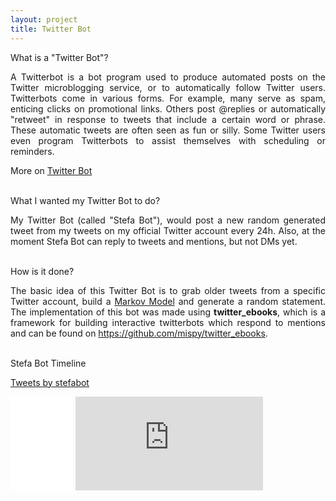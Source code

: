 ```yaml
---
layout: project
title: Twitter Bot
---
```


<div class="message">
  What is a "Twitter Bot"?
</div>
<p style="text-align:justify;">A Twitterbot is a bot program used to produce automated posts on the Twitter microblogging service, or to automatically follow Twitter users. Twitterbots come in various forms. For example, many serve as spam, enticing clicks on promotional links. Others post @replies or automatically "retweet" in response to tweets that include a certain word or phrase. These automatic tweets are often seen as fun or silly. Some Twitter users even program Twitterbots to assist themselves with scheduling or reminders.

More on <a href="https://en.wikipedia.org/wiki/Twitterbot" target="_blank">Twitter Bot</a></p>

<br>

<div class="message">
  What I wanted my Twitter Bot to do?
</div>
<p style="text-align:justify;">My Twitter Bot (called "Stefa Bot"), would post a new random generated tweet from my tweets on my official Twitter account every 24h. Also, at the moment Stefa Bot can reply to tweets and mentions, but not DMs yet.</p>

<br>

<div class="message">
  How is it done?
</div>
<p style="text-align:justify;">The basic idea of this Twitter Bot is to grab older tweets from a specific Twitter account, build a <a href="https://en.wikipedia.org/wiki/Markov_model" target="_blank">Markov Model</a> and generate a random statement. The implementation of this bot was made using <b>twitter_ebooks</b>, which is a framework for building interactive twitterbots which respond to mentions and can be found on <a href="https://github.com/mispy/twitter_ebooks" target="_blank">https://github.com/mispy/twitter_ebooks</a>.</p>

<br>

<div class="message">
  Stefa Bot Timeline
</div>

<a class="twitter-timeline" href="https://twitter.com/stefabot">Tweets by stefabot</a> <script async src="//platform.twitter.com/widgets.js" charset="utf-8"></script>



<iframe src="//www.facebook.com/plugins/share_button.php?href=http://stefanos990.com/projects/twitter-bot&amp;layout=button_count&amp;appId=460671367340473&amp;text=Twitter Bot" scrolling="no" frameborder="0" style="border:none; overflow:hidden; width:100px;" allowTransparency="true"></iframe>

<iframe id="tweet-button" allowtransparency="true" frameborder="0" scrolling="no" src="http://platform.twitter.com/widgets/tweet_button.html?via=stefanos990&amp;count=horizontal&amp;url=http://stefanos990.com/projects/twitter-bot&amp;text=Twitter Bot"></iframe>


<script>
  (function(i,s,o,g,r,a,m){i['GoogleAnalyticsObject']=r;i[r]=i[r]||function(){
  (i[r].q=i[r].q||[]).push(arguments)},i[r].l=1*new Date();a=s.createElement(o),
  m=s.getElementsByTagName(o)[0];a.async=1;a.src=g;m.parentNode.insertBefore(a,m)
  })(window,document,'script','//www.google-analytics.com/analytics.js','ga');

  ga('create', 'UA-58975019-1', 'auto');
  ga('send', 'pageview');

</script>